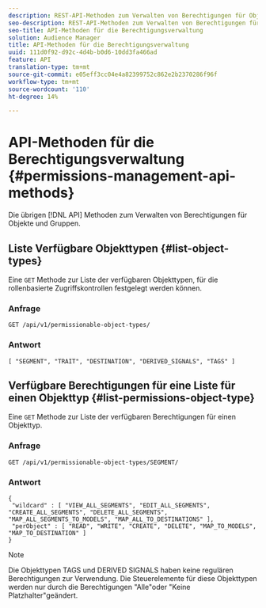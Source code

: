 ```yaml
---
description: REST-API-Methoden zum Verwalten von Berechtigungen für Objekte und Gruppen.
seo-description: REST-API-Methoden zum Verwalten von Berechtigungen für Objekte und Gruppen.
seo-title: API-Methoden für die Berechtigungsverwaltung
solution: Audience Manager
title: API-Methoden für die Berechtigungsverwaltung
uuid: 111d0f92-d92c-4d4b-b0d6-10dd3fa466ad
feature: API
translation-type: tm+mt
source-git-commit: e05eff3cc04e4a82399752c862e2b2370286f96f
workflow-type: tm+mt
source-wordcount: '110'
ht-degree: 14%

---
```



# API-Methoden für die Berechtigungsverwaltung {#permissions-management-api-methods}

Die übrigen [!DNL API] Methoden zum Verwalten von Berechtigungen für Objekte und Gruppen.

<!-- c_rest_api_perm_man.xml -->

## Liste Verfügbare Objekttypen {#list-object-types}

Eine `GET` Methode zur Liste der verfügbaren Objekttypen, für die rollenbasierte Zugriffskontrollen festgelegt werden können.

<!-- r_rest_api_perm_list.xml -->

### Anfrage

`GET /api/v1/permissionable-object-types/`

### Antwort

```
[ "SEGMENT", "TRAIT", "DESTINATION", "DERIVED_SIGNALS", "TAGS" ]
```

## Verfügbare Berechtigungen für eine Liste für einen Objekttyp {#list-permissions-object-type}

Eine `GET` Methode zur Liste der verfügbaren Berechtigungen für einen Objekttyp.

<!-- r_rest_api_perm_list_perms.xml -->

### Anfrage

`GET /api/v1/permissionable-object-types/SEGMENT/`

### Antwort

```
{ 
 "wildcard" : [ "VIEW_ALL_SEGMENTS", "EDIT_ALL_SEGMENTS", "CREATE_ALL_SEGMENTS", "DELETE_ALL_SEGMENTS", "MAP_ALL_SEGMENTS_TO_MODELS", "MAP_ALL_TO_DESTINATIONS" ], 
 "perObject" : [ "READ", "WRITE", "CREATE", "DELETE", "MAP_TO_MODELS", "MAP_TO_DESTINATION" ]
}
```

>[!NOTE]
>
>Die Objekttypen TAGS und DERIVED SIGNALS haben keine regulären Berechtigungen zur Verwendung. Die Steuerelemente für diese Objekttypen werden nur durch die Berechtigungen &quot;Alle&quot;oder &quot;Keine Platzhalter&quot;geändert.